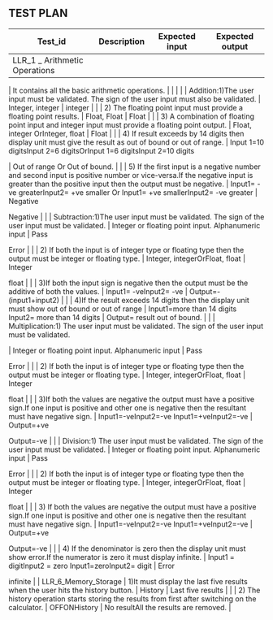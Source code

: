 
## TEST PLAN

| Test\_id | Description | Expected input | Expected output |
| --- | --- | --- | --- |
| LLR\_1 \_ Arithmetic Operations
 |
It contains all the basic arithmetic operations.
 |
 |
 |
|
 | Addition:1)The user input must be validated. The sign of the user input must also be validated. | Integer, integer | integer |
|
 | 2) The floating point input must provide a floating point results. | Float, Float | Float |
|
 | 3) A combination of floating point input and integer input must provide a floating point output. | Float, integer OrInteger, float | Float |
|
 | 4) If result exceeds by 14 digits then display unit must give the result as out of bound or out of range. | Input 1=10 digitsInput 2=6 digitsOrInput 1=6 digitsInput 2=10 digits

 | Out of range Or Out of bound. |
|
 | 5) If the first input is a negative number and second input is positive number or vice-versa.If the negative input is greater than the positive input then the output must be negative. | Input1= -ve greaterInput2= +ve smaller
Or
Input1= +ve smallerInput2= -ve greater
 | Negative

Negative |
|
 | Subtraction:1)The user input must be validated. The sign of the user input must be validated.
 | Integer or floating point input.
Alphanumeric input | Pass

Error |
|
 | 2) If both the input is of integer type or floating type then the output must be integer or floating type. | Integer, integerOrFloat, float | Integer

float |
|
 | 3)If both the input sign is negative then the output must be the additive of both the values. | Input1= -veInput2= -ve | Output=-(input1+input2) |
|
 | 4)If the result exceeds 14 digits then the display unit must show out of bound or out of range | Input1=more than 14 digits
Input2= more than 14 digits | Output= result out of bound. |
|
 | Multiplication:1) The user input must be validated. The sign of the user input must be validated.

 | Integer or floating point input.
Alphanumeric input | Pass

Error |
|
 | 2) If both the input is of integer type or floating type then the output must be integer or floating type. | Integer, integerOrFloat, float | Integer

float |
|
 | 3)If both the values are negative the output must have a positive sign.If one input is positive and other one is negative then the resultant must have negative sign. | Input1=-veInput2=-ve
Input1=+veInput2=-ve | Output=+ve

Output=-ve |
|
 | Division:1) The user input must be validated. The sign of the user input must be validated.
 | Integer or floating point input.
Alphanumeric input | Pass

Error |
|
 | 2) If both the input is of integer type or floating type then the output must be integer or floating type. | Integer, integerOrFloat, float | Integer

float |
|
 | 3) If both the values are negative the output must have a positive sign.If one input is positive and other one is negative then the resultant must have negative sign. | Input1=-veInput2=-ve
Input1=+veInput2=-ve | Output=+ve

Output=-ve |
|
 | 4) If the denominator is zero then the display unit must show error.If the numerator is zero it must display infinite. | Input1 = digitInput2 = zero
Input1=zeroInput2= digit | Error

infinite |
| LLR\_6\_Memory\_Storage | 1)It must display the last five results when the user hits the history button. | History | Last five results |
|
 | 2) The history operation starts storing the results from first after switching on the calculator. | OFFONHistory | No resultAll the results are removed. |
